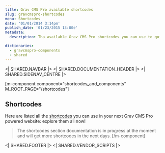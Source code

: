 ```yaml
---
title: Grav CMS Pro available shortcodes
slug: gravcmspro-shortcodes
menu: Shortcodes
date: '01/01/2014 3:14pm'
publish_date: '01/23/2015 13:00e'
metadata:
  description: Tha available Grav CMS Pro shortcodes you can use to quicly build your websites

dictionaries:
  - gravcmspro-components
  - shared
---
```


<| SHARED.NAVBAR |>
<| SHARED.DOCUMENTATION_HEADER |>
<| SHARED.SIDENAV_CENTRE |>

[m-component component="shortcodes_and_components" M_ROOT_PAGE="/shortcodes"]
  ## Shortcodes
  Here are listed all the [shortcodes](/documentation/components) you can use in your next Grav CMS Pro powered website: explore them all now!

  > The shortcodes section documentation is in progress at the moment and will get more shortcodes in the next days.
[/m-component]  

<| SHARED.FOOTER |>
<| SHARED.VENDOR_SCRIPTS |>
